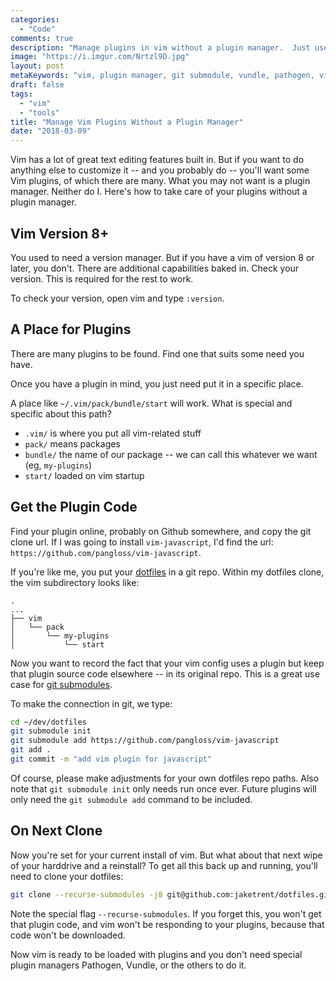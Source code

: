```yaml
---
categories:
  - "Code"
comments: true
description: "Manage plugins in vim without a plugin manager.  Just use git."
image: "https://i.imgur.com/Nrtzl9D.jpg"
layout: post
metaKeywords: "vim, plugin manager, git submodule, vundle, pathogen, vim 8"
draft: false
tags:
  - "vim"
  - "tools"
title: "Manage Vim Plugins Without a Plugin Manager"
date: "2018-03-09"
---
```


Vim has a lot of great text editing features built in.  But if you want to do anything else to customize it -- and you probably do -- you'll want some Vim plugins, of which there are many.  What you may not want is a plugin manager.  Neither do I.  Here's how to take care of your plugins without a plugin manager.

<!--more-->

## Vim Version 8+

You used to need a version manager.  But if you have a vim of version 8 or later, you don't.  There are additional capabilities baked in.  Check your version.  This is required for the rest to work.

To check your version, open vim and type `:version`.

## A Place for Plugins

There are many plugins to be found.  Find one that suits some need you have.  

Once you have a plugin in mind, you just need put it in a specific place.

A place like `~/.vim/pack/bundle/start` will work.  What is special and specific about this path?

- `.vim/` is where you put all vim-related stuff
- `pack/` means packages
- `bundle/` the name of our package -- we can call this whatever we want (eg, `my-plugins`)
- `start/` loaded on vim startup

## Get the Plugin Code

Find your plugin online, probably on Github somewhere, and copy the git clone url.  If I was going to install `vim-javascript`, I'd find the url: `https://github.com/pangloss/vim-javascript`.

If you're like me, you put your [dotfiles](https://github.com/jaketrent/dotfiles) in a git repo. Within my dotfiles clone, the vim subdirectory looks like:

```text
.
...
├── vim
│   └── pack
│       └── my-plugins
│           └── start
```

Now you want to record the fact that your vim config uses a plugin but keep that plugin source code elsewhere -- in its original repo.  This is a great use case for [git submodules](https://git-scm.com/book/en/v2/Git-Tools-Submodules).  

To make the connection in git, we type:

```bash
cd ~/dev/dotfiles
git submodule init 
git submodule add https://github.com/pangloss/vim-javascript
git add .
git commit -m "add vim plugin for javascript"
```

Of course, please make adjustments for your own dotfiles repo paths.  Also note that `git submodule init` only needs run once ever.  Future plugins will only need the `git submodule add` command to be included.

## On Next Clone

Now you're set for your current install of vim.  But what about that next wipe of your harddrive and a reinstall?  To get all this back up and running, you'll need to clone your dotfiles:

```bash
git clone --recurse-submodules -j8 git@github.com:jaketrent/dotfiles.git
```

Note the special flag `--recurse-submodules`.  If you forget this, you won't get that plugin code, and vim won't be responding to your plugins, because that code won't be downloaded.

Now vim is ready to be loaded with plugins and you don't need special plugin managers Pathogen, Vundle, or the others to do it.


